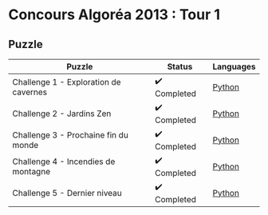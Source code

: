 # Concours Algoréa 2013 : Tour 1

## Puzzle

| Puzzle                                | Status                       | Languages                                                               |
| ------------------------------------- | ---------------------------- | ----------------------------------------------------------------------- |
| Challenge 1 - Exploration de cavernes | :heavy_check_mark: Completed | [Python](./1%20-%20Challenge%201%20-%20Exploration%20de%20cavernes.py)  |
| Challenge 2 - Jardins Zen             | :heavy_check_mark: Completed | [Python](./2%20-%20Challenge%202%20-%20Jardins%20Zen.py)                |
| Challenge 3 - Prochaine fin du monde  | :heavy_check_mark: Completed | [Python](./3%20-%20Challenge%203%20-%20Prochaine%20fin%20du%20monde.py) |
| Challenge 4 - Incendies de montagne   | :heavy_check_mark: Completed | [Python](./4%20-%20Challenge%204%20-%20Incendies%20de%20montagne.py)    |
| Challenge 5 - Dernier niveau          | :heavy_check_mark: Completed | [Python](./5%20-%20Challenge%205%20-%20Dernier%20niveau.py)             |
